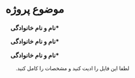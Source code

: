 <div dir="rtl"> 
  <h1 align="center">
    موضوع پروژه
  </h1>
  
  <h3 align="center">
     
  *نام و نام خانوادگی
     
  *نام و نام خانوادگی 
    
  *نام و نام خانوادگی    
 
  </h3>
  
  لطفا این فایل را ادیت کنید و مشخصات را کامل کنید.
  
</div>
